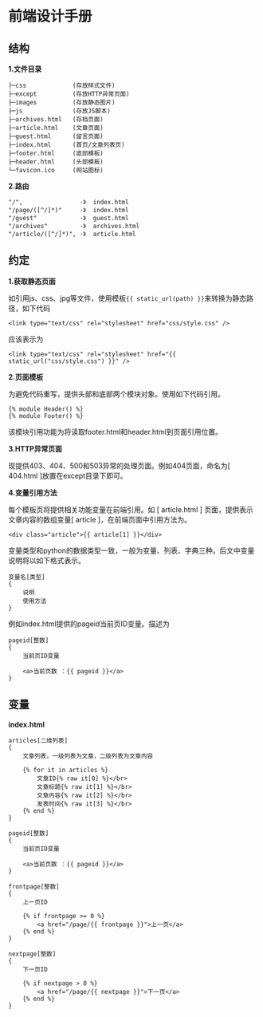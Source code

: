 前端设计手册
===

结构
---

**1.文件目录**

	├─css             (存放样式文件)
	├─except          (存放HTTP异常页面)
	├─images          (存放静态图片)
	├─js              (存放JS脚本)
	├─archives.html   (存档页面)
	├─article.html    (文章页面)
	├─guest.html      (留言页面)
	├─index.html      (首页/文章列表页)
	├─footer.html     (底部模板)
	├─header.html     (头部模板)
	└─favicon.ico     (网站图标)

**2.路由**

	"/", 				-》	index.html
	"/page/([^/]*)" 	-》	index.html
	"/guest" 			-》	guest.html
	"/archives" 		-》	archives.html
	"/article/([^/]*)", -》	article.html

约定
---
**1.获取静态页面**

如引用js、css、jpg等文件，使用模板`{{ static_url(path) }}`来转换为静态路径，如下代码

	<link type="text/css" rel="stylesheet" href="css/style.css" />

应该表示为

	<link type="text/css" rel="stylesheet" href="{{ static_url("css/style.css") }}" />

**2.页面模板**

为避免代码重写，提供头部和底部两个模块对象。使用如下代码引用。

	{% module Header() %}
	{% module Footer() %}

该模块引用功能为将读取footer.html和header.html到页面引用位置。

**3.HTTP异常页面**

现提供403、404、500和503异常的处理页面。例如404页面，命名为[ 404.html ]放置在except目录下即可。

**4.变量引用方法**

每个模板页将提供相关功能变量在前端引用。如 [ article.html ] 页面，提供表示文章内容的数组变量[ article ]，在前端页面中引用方法为。

	<div class="article">{{ article[1] }}</div>

变量类型和python的数据类型一致，一般为变量、列表、字典三种。后文中变量说明将以如下格式表示。

	变量名[类型]
	{
		说明
		使用方法
	}

例如index.html提供的pageid当前页ID变量。描述为

	pageid[整数]
	{
		当前页ID变量

		<a>当前页数 ：{{ pageid }}</a>
	}

变量
---
**index.html**

	articles[二维列表]
	{
		文章列表，一级列表为文章，二级列表为文章内容

		{% for it in articles %}
			文章ID{% raw it[0] %}</br>
			文章标题{% raw it[1] %}</br>
			文章内容{% raw it[2] %}</br>
			发表时间{% raw it[3] %}</br>
		{% end %}
	}

	pageid[整数]
	{
		当前页ID变量

		<a>当前页数 ：{{ pageid }}</a>
	}

	frontpage[整数]
	{
		上一页ID

		{% if frontpage >= 0 %}
			<a href="/page/{{ frontpage }}">上一页</a>
		{% end %}
	}

	nextpage[整数]
	{
		下一页ID

		{% if nextpage > 0 %}
			<a href="/page/{{ nextpage }}">下一页</a>
		{% end %}
	}
